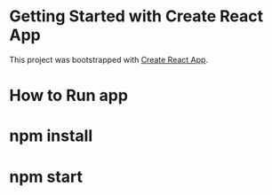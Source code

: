 # Getting Started with Create React App

This project was bootstrapped with [Create React App](https://github.com/facebook/create-react-app).

# How to Run app 

 # npm install
 # npm start
